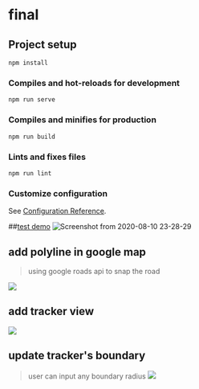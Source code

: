 # final

## Project setup
```
npm install
```

### Compiles and hot-reloads for development
```
npm run serve
```

### Compiles and minifies for production
```
npm run build
```

### Lints and fixes files
```
npm run lint
```

### Customize configuration
See [Configuration Reference](https://cli.vuejs.org/config/).

##[test demo](https://yuntechcsie.herokuapp.com/#/)
![Screenshot from 2020-08-10 23-28-29](https://i.imgur.com/DE4CkOq.png)

## add polyline in google map 
> using google roads api to snap the road

![](https://i.imgur.com/KJvUivr.png)

## add tracker view 
![](https://i.imgur.com/C82MZqe.png)

## update tracker's boundary 
> user can input any boundary radius 
![](https://i.imgur.com/1Rs6Z05.png)